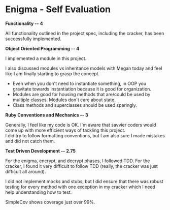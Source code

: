 # Enigma - Self Evaluation

**Functionality -- 4** 

All functionality outlined in the project spec, including the cracker, has been successfully implemented.

**Object Oriented Programming -- 4**

I implemented a module in this project.  

I also discussed modules vs inheritance models with Megan today and feel like I am finally starting to grasp the concept.  
* Even when you don't need to instantiate something, in OOP you gravitate towards instantiation because it is good for organization.
* Modules are good for housing methods that are/could be used by multiple classes. Modules don't care about state.
* Class methods and superclasses should be used sparingly.

**Ruby Conventions and Mechanics -- 3**   

Generally, I feel like my code is OK. I'm aware that savvier coders would come up with more efficient ways of tackling this project.  
I did try to follow formatting conventions, but I am also sure I made mistakes and did not catch them.

**Test Driven Development -- 2.75**    

For the enigma, encrypt, and decrypt phases, I followed TDD. For the cracker, I found it very difficult to follow TDD (really, the cracker was just difficult all around).  

I did not implement mocks and stubs, but I did ensure that there was robust testing for every method with one exception in my cracker which I need help understanding how to test.  

SimpleCov shows coverage just over 99%.


